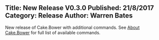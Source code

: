 Title: New Release V0.3.0
Published: 21/8/2017
Category: Release
Author: Warren Bates
---
New release of Cake.Bower with additional commands.
See [About Cake.Bower](../about.html) for full list of available commands.